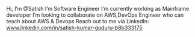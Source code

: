  Hi, I’m @Satish 
 I’m Software Engineer
 I’m currently working as Mainframe developer
 I’m looking to collaborate on AWS,DevOps Engineer who can teach about AWS & Devops
 Reach out to me via LinkedIn: www.linkedin.com/in/satish-kumar-guduru-b8b333175
